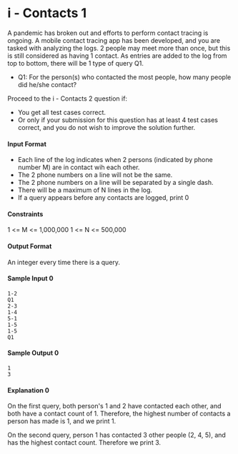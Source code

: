 # i - Contacts 1

A pandemic has broken out and efforts to perform contact tracing is ongoing. A mobile contact tracing app has been developed, and you are tasked with analyzing the logs. 2 people may meet more than once, but this is still considered as having 1 contact. As entries are added to the log from top to bottom, there will be 1 type of query Q1.

- Q1: For the person(s) who contacted the most people, how many people did he/she contact?

Proceed to the i - Contacts 2 question if:

- You get all test cases correct.
- Or only if your submission for this question has at least 4 test cases correct, and you do not wish to improve the solution further.

#### Input Format

- Each line of the log indicates when 2 persons (indicated by phone number M) are in contact wih each other.
- The 2 phone numbers on a line will not be the same.
- The 2 phone numbers on a line will be separated by a single dash.
- There will be a maximum of N lines in the log.
- If a query appears before any contacts are logged, print 0

#### Constraints

1 <= M <= 1,000,000
1 <= N <= 500,000

#### Output Format

An integer every time there is a query.

#### Sample Input 0

```
1-2
Q1
2-3
1-4
5-1
1-5
1-5
Q1
```

#### Sample Output 0

```
1
3
```

#### Explanation 0

On the first query, both person's 1 and 2 have contacted each other, and both have a contact count of 1. Therefore, the highest number of contacts a person has made is 1, and we print 1.

On the second query, person 1 has contacted 3 other people (2, 4, 5), and has the highest contact count. Therefore we print 3.